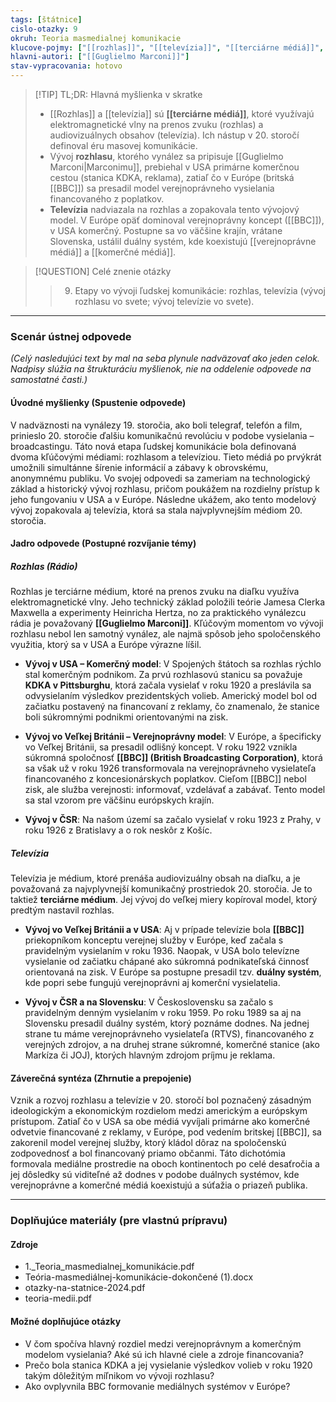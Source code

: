 ```yaml
---
tags: [štátnice]
cislo-otazky: 9
okruh: Teoria masmedialnej komunikacie
klucove-pojmy: ["[[rozhlas]]", "[[televízia]]", "[[terciárne médiá]]", "[[verejnoprávne médiá]]", "[[komerčné médiá]]", "[[BBC]]"]
hlavni-autori: ["[[Guglielmo Marconi]]"]
stav-vypracovania: hotovo
---
```


> [!TIP] TL;DR: Hlavná myšlienka v skratke
> * [[Rozhlas]] a [[televízia]] sú **[[terciárne médiá]]**, ktoré využívajú elektromagnetické vlny na prenos zvuku (rozhlas) a audiovizuálnych obsahov (televízia). Ich nástup v 20. storočí definoval éru masovej komunikácie.
> * Vývoj **rozhlasu**, ktorého vynález sa pripisuje [[Guglielmo Marconi|Marconimu]], prebiehal v USA primárne komerčnou cestou (stanica KDKA, reklama), zatiaľ čo v Európe (britská [[BBC]]) sa presadil model verejnoprávneho vysielania financovaného z poplatkov.
> * **Televízia** nadviazala na rozhlas a zopakovala tento vývojový model. V Európe opäť dominoval verejnoprávny koncept ([[BBC]]), v USA komerčný. Postupne sa vo väčšine krajín, vrátane Slovenska, ustálil duálny systém, kde koexistujú [[verejnoprávne médiá]] a [[komerčné médiá]].

> [!QUESTION] Celé znenie otázky
> > 9. Etapy vo vývoji ľudskej komunikácie: rozhlas, televízia (vývoj rozhlasu vo svete; vývoj televízie vo svete).

---
### Scenár ústnej odpovede

*(Celý nasledujúci text by mal na seba plynule nadväzovať ako jeden celok. Nadpisy slúžia na štrukturáciu myšlienok, nie na oddelenie odpovede na samostatné časti.)*

#### Úvodné myšlienky (Spustenie odpovede)

V nadväznosti na vynálezy 19. storočia, ako boli telegraf, telefón a film, prinieslo 20. storočie ďalšiu komunikačnú revolúciu v podobe vysielania – broadcastingu. Táto nová etapa ľudskej komunikácie bola definovaná dvoma kľúčovými médiami: rozhlasom a televíziou. Tieto médiá po prvýkrát umožnili simultánne šírenie informácií a zábavy k obrovskému, anonymnému publiku. Vo svojej odpovedi sa zameriam na technologický základ a historický vývoj rozhlasu, pričom poukážem na rozdielny prístup k jeho fungovaniu v USA a v Európe. Následne ukážem, ako tento modelový vývoj zopakovala aj televízia, ktorá sa stala najvplyvnejším médiom 20. storočia.

#### Jadro odpovede (Postupné rozvíjanie témy)

##### Rozhlas (Rádio)

Rozhlas je terciárne médium, ktoré na prenos zvuku na diaľku využíva elektromagnetické vlny. Jeho technický základ položili teórie Jamesa Clerka Maxwella a experimenty Heinricha Hertza, no za praktického vynálezcu rádia je považovaný **[[Guglielmo Marconi]]**. Kľúčovým momentom vo vývoji rozhlasu nebol len samotný vynález, ale najmä spôsob jeho spoločenského využitia, ktorý sa v USA a Európe výrazne líšil.

* **Vývoj v USA – Komerčný model**: V Spojených štátoch sa rozhlas rýchlo stal komerčným podnikom. Za prvú rozhlasovú stanicu sa považuje **KDKA v Pittsburghu**, ktorá začala vysielať v roku 1920 a preslávila sa odvysielaním výsledkov prezidentských volieb. Americký model bol od začiatku postavený na financovaní z reklamy, čo znamenalo, že stanice boli súkromnými podnikmi orientovanými na zisk.

* **Vývoj vo Veľkej Británii – Verejnoprávny model**: V Európe, a špecificky vo Veľkej Británii, sa presadil odlišný koncept. V roku 1922 vznikla súkromná spoločnosť **[[BBC]] (British Broadcasting Corporation)**, ktorá sa však už v roku 1926 transformovala na verejnoprávneho vysielateľa financovaného z koncesionárskych poplatkov. Cieľom [[BBC]] nebol zisk, ale služba verejnosti: informovať, vzdelávať a zabávať. Tento model sa stal vzorom pre väčšinu európskych krajín.

* **Vývoj v ČSR**: Na našom území sa začalo vysielať v roku 1923 z Prahy, v roku 1926 z Bratislavy a o rok neskôr z Košíc.

##### Televízia
Televízia je médium, ktoré prenáša audiovizuálny obsah na diaľku, a je považovaná za najvplyvnejší komunikačný prostriedok 20. storočia. Je to taktiež **terciárne médium**. Jej vývoj do veľkej miery kopíroval model, ktorý predtým nastavil rozhlas.

* **Vývoj vo Veľkej Británii a v USA**: Aj v prípade televízie bola **[[BBC]]** priekopníkom konceptu verejnej služby v Európe, keď začala s pravidelným vysielaním v roku 1936. Naopak, v USA bolo televízne vysielanie od začiatku chápané ako súkromná podnikateľská činnosť orientovaná na zisk. V Európe sa postupne presadil tzv. **duálny systém**, kde popri sebe fungujú verejnoprávni aj komerční vysielatelia.

* **Vývoj v ČSR a na Slovensku**: V Československu sa začalo s pravidelným denným vysielaním v roku 1959. Po roku 1989 sa aj na Slovensku presadil duálny systém, ktorý poznáme dodnes. Na jednej strane tu máme verejnoprávneho vysielateľa (RTVS), financovaného z verejných zdrojov, a na druhej strane súkromné, komerčné stanice (ako Markíza či JOJ), ktorých hlavným zdrojom príjmu je reklama.

#### Záverečná syntéza (Zhrnutie a prepojenie)

Vznik a rozvoj rozhlasu a televízie v 20. storočí bol poznačený zásadným ideologickým a ekonomickým rozdielom medzi americkým a európskym prístupom. Zatiaľ čo v USA sa obe médiá vyvíjali primárne ako komerčné odvetvie financované z reklamy, v Európe, pod vedením britskej [[BBC]], sa zakorenil model verejnej služby, ktorý kládol dôraz na spoločenskú zodpovednosť a bol financovaný priamo občanmi. Táto dichotómia formovala mediálne prostredie na oboch kontinentoch po celé desaťročia a jej dôsledky sú viditeľné až dodnes v podobe duálnych systémov, kde verejnoprávne a komerčné médiá koexistujú a súťažia o priazeň publika.

---

### Doplňujúce materiály (pre vlastnú prípravu)

#### Zdroje
* 1._Teoria_masmedialnej_komunikácie.pdf
* Teória-masmediálnej-komunikácie-dokončené (1).docx
* otazky-na-statnice-2024.pdf
* teoria-medii.pdf

#### Možné doplňujúce otázky
* V čom spočíva hlavný rozdiel medzi verejnoprávnym a komerčným modelom vysielania? Aké sú ich hlavné ciele a zdroje financovania?
* Prečo bola stanica KDKA a jej vysielanie výsledkov volieb v roku 1920 takým dôležitým míľnikom vo vývoji rozhlasu?
* Ako ovplyvnila BBC formovanie mediálnych systémov v Európe?